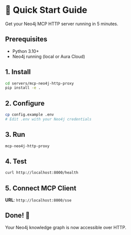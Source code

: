 # 🚀 Quick Start Guide

Get your Neo4j MCP HTTP server running in 5 minutes.

## Prerequisites

- Python 3.10+
- Neo4j running (local or Aura Cloud)

## 1. Install

```bash
cd servers/mcp-neo4j-http-proxy
pip install -e .
```

## 2. Configure

```bash
cp config.example .env
# Edit .env with your Neo4j credentials
```

## 3. Run

```bash
mcp-neo4j-http-proxy
```

## 4. Test

```bash
curl http://localhost:8000/health
```

## 5. Connect MCP Client

**URL**: `http://localhost:8000/sse`

## Done! 🎉

Your Neo4j knowledge graph is now accessible over HTTP. 